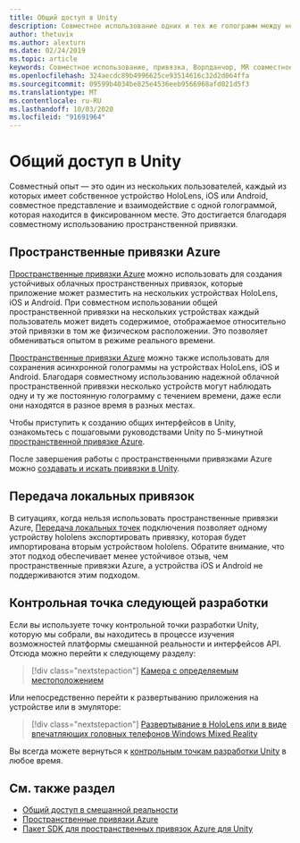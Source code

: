 ```yaml
---
title: Общий доступ в Unity
description: Совместное использование одних и тех же голограмм между несколькими пользователями в приложении Unity.
author: thetuvix
ms.author: alexturn
ms.date: 02/24/2019
ms.topic: article
keywords: Совместное использование, привязка, Ворлданчор, MR совместное использование 250, Ворлданчортрансфербатч, Спатиалперцептион, Azure, пространственные привязки Azure, ASA
ms.openlocfilehash: 324aecdc89b4996625ce93514616c32d2d064ffa
ms.sourcegitcommit: 09599b4034be825e4536eeb9566968afd021d5f3
ms.translationtype: MT
ms.contentlocale: ru-RU
ms.lasthandoff: 10/03/2020
ms.locfileid: "91691964"
---
```

# <a name="shared-experiences-in-unity"></a>Общий доступ в Unity

Совместный опыт — это один из нескольких пользователей, каждый из которых имеет собственное устройство HoloLens, iOS или Android, совместное представление и взаимодействие с одной голограммой, которая находится в фиксированном месте. Это достигается благодаря совместному использованию пространственной привязки.

## <a name="azure-spatial-anchors"></a>Пространственные привязки Azure

<a href="https://docs.microsoft.com/azure/spatial-anchors/overview" target="_blank">Пространственные привязки Azure</a> можно использовать для создания устойчивых облачных пространственных привязок, которые приложение может разместить на нескольких устройствах HoloLens, iOS и Android.  При совместном использовании общей пространственной привязки на нескольких устройствах каждый пользователь может видеть содержимое, отображаемое относительно этой привязки в том же физическом расположении.  Это позволяет обмениваться опытом в режиме реального времени.

<a href="https://docs.microsoft.com/azure/spatial-anchors/overview" target="_blank">Пространственные привязки Azure</a> можно также использовать для сохранения асинхронной голограммы на устройствах HoloLens, iOS и Android.  Благодаря совместному использованию надежной облачной пространственной привязки несколько устройств могут наблюдать одну и ту же постоянную голограмму с течением времени, даже если они находятся в разное время в разных местах.

Чтобы приступить к созданию общих интерфейсов в Unity, ознакомьтесь с пошаговыми руководствами Unity по 5-минутной <a href="https://docs.microsoft.com/azure/spatial-anchors/unity-overview" target="_blank">пространственной привязке Azure</a>.

После завершения работы с пространственными привязками Azure можно <a href="https://docs.microsoft.com/azure/spatial-anchors/concepts/create-locate-anchors-unity" target="_blank">создавать и искать привязки в Unity</a>.

## <a name="local-anchor-transfers"></a>Передача локальных привязок

В ситуациях, когда нельзя использовать пространственные привязки Azure, [Передача локальных точек](../../out-of-scope/local-anchor-transfers-in-unity.md) подключения позволяет одному устройству hololens экспортировать привязку, которая будет импортирована вторым устройством hololens.  Обратите внимание, что этот подход обеспечивает менее устойчивое отзыв, чем пространственные привязки Azure, а устройства iOS и Android не поддерживаются этим подходом.

## <a name="next-development-checkpoint"></a>Контрольная точка следующей разработки

Если вы используете точку контрольной точки разработки Unity, которую мы собрали, вы находитесь в процессе изучения возможностей платформы смешанной реальности и интерфейсов API. Отсюда можно перейти к следующему разделу:

> [!div class="nextstepaction"]
> [Камера с определяемым местоположением](locatable-camera-in-unity.md)

Или непосредственно перейти к развертыванию приложения на устройстве или в эмуляторе:

> [!div class="nextstepaction"]
> [Развертывание в HoloLens или в виде впечатляющих головных телефонов Windows Mixed Reality](../platform-capabilities-and-apis/using-visual-studio.md)

Вы всегда можете вернуться к [контрольным точкам разработки Unity](unity-development-overview.md#3-platform-capabilities-and-apis) в любое время.

## <a name="see-also"></a>См. также раздел
* [Общий доступ в смешанной реальности](../platform-capabilities-and-apis/shared-experiences-in-mixed-reality.md)
* <a href="https://docs.microsoft.com/azure/spatial-anchors" target="_blank">Пространственные привязки Azure</a>
* <a href="https://docs.microsoft.com/dotnet/api/Microsoft.Azure.SpatialAnchors" target="_blank">Пакет SDK для пространственных привязок Azure для Unity</a>
